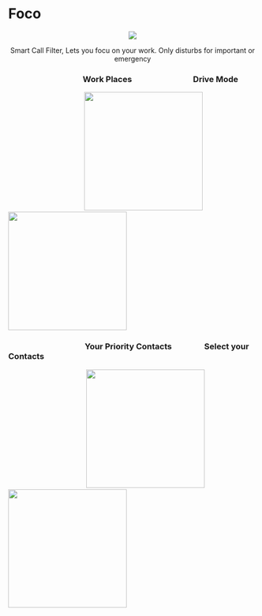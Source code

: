 # Foco

<p align="center">
<img src ="https://user-images.githubusercontent.com/24780524/47259618-5edf2f00-d4c9-11e8-8124-8e73962271fa.png">
</p>

<p align="center"> Smart Call Filter, Lets you focu on your work. Only disturbs for important or emergency </p>

### &nbsp; &nbsp;&nbsp; &nbsp;&nbsp; &nbsp; &nbsp; &nbsp; &nbsp; &nbsp;&nbsp; &nbsp;&nbsp; &nbsp;&nbsp; &nbsp; &nbsp; &nbsp;&nbsp; &nbsp;&nbsp; &nbsp; &nbsp; Work Places &nbsp; &nbsp; &nbsp; &nbsp;&nbsp; &nbsp;&nbsp; &nbsp;&nbsp; &nbsp; &nbsp; &nbsp;&nbsp; &nbsp;&nbsp; &nbsp; &nbsp; &nbsp; Drive Mode
&nbsp; &nbsp;&nbsp; &nbsp; &nbsp; &nbsp; &nbsp; &nbsp; &nbsp; &nbsp;&nbsp; &nbsp;&nbsp; &nbsp;&nbsp; &nbsp; &nbsp; &nbsp;&nbsp; &nbsp;&nbsp; &nbsp; &nbsp;<img src="https://user-images.githubusercontent.com/24780524/45929117-dc675c00-bf6a-11e8-92df-cae2c7149d49.png" width="240"> &nbsp; &nbsp; &nbsp; &nbsp;&nbsp; &nbsp;&nbsp; &nbsp;&nbsp; &nbsp; <img src="https://user-images.githubusercontent.com/24780524/45929123-e721f100-bf6a-11e8-946d-e4bceb83e4f6.png" width="240">

### &nbsp; &nbsp;&nbsp; &nbsp; &nbsp; &nbsp; &nbsp; &nbsp; &nbsp; &nbsp;&nbsp; &nbsp;&nbsp; &nbsp;&nbsp; &nbsp; &nbsp; &nbsp;&nbsp; &nbsp;&nbsp; &nbsp; &nbsp; Your Priority Contacts &nbsp; &nbsp; &nbsp; &nbsp;&nbsp; &nbsp;&nbsp; &nbsp; &nbsp; Select your Contacts
&nbsp; &nbsp;&nbsp; &nbsp; &nbsp; &nbsp; &nbsp; &nbsp; &nbsp; &nbsp;&nbsp; &nbsp;&nbsp; &nbsp;&nbsp; &nbsp; &nbsp; &nbsp;&nbsp; &nbsp;&nbsp; &nbsp; &nbsp; <img src="https://user-images.githubusercontent.com/24780524/47259685-c34ebe00-d4ca-11e8-91cd-25204c7b34b8.png" width="240"> &nbsp; &nbsp; &nbsp; &nbsp;&nbsp; &nbsp;&nbsp; &nbsp;&nbsp; &nbsp; <img src="https://user-images.githubusercontent.com/24780524/47259801-c5198100-d4cc-11e8-94f8-3fd1f61c1a36.png" width="240">


